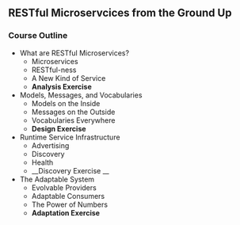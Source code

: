 ## RESTful Microservcices from the Ground Up

### Course Outline

 * What are RESTful Microservices?
   * Microservices
   * RESTful-ness
   * A New Kind of Service
   * __Analysis Exercise__
 * Models, Messages, and Vocabularies
   * Models on the Inside
   * Messages on the Outside
   * Vocabularies Everywhere
   * __Design Exercise__
 * Runtime Service Infrastructure
   * Advertising
   * Discovery
   * Health 
   * __Discovery Exercise __
 * The Adaptable System
   * Evolvable Providers
   * Adaptable Consumers
   * The Power of Numbers
   * __Adaptation Exercise__

